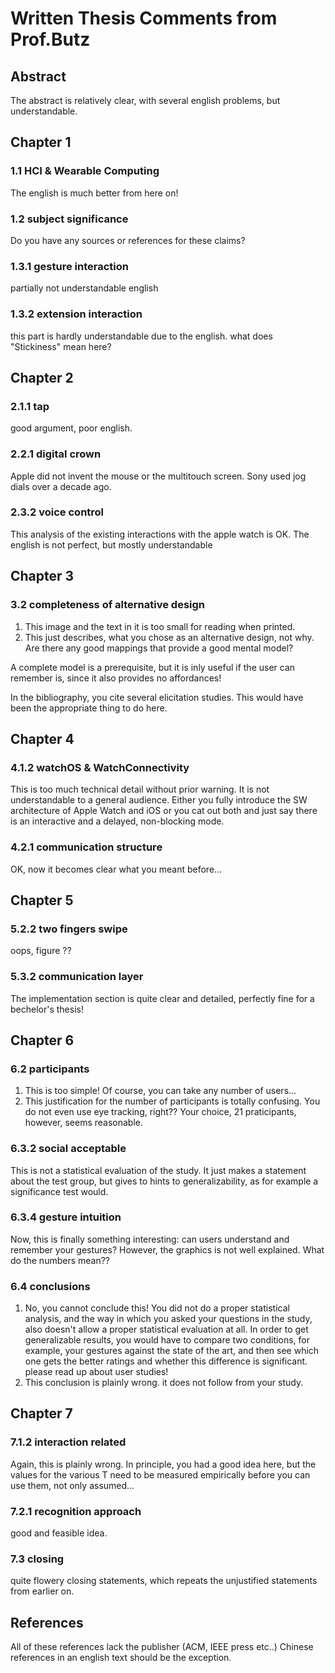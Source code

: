 # Written Thesis Comments from Prof.Butz

## Abstract
The abstract is relatively clear, with several english problems, but understandable.

## Chapter 1

### 1.1 HCI & Wearable Computing
The english is much better from here on!

### 1.2 subject significance
Do you have any sources or references for these claims?

### 1.3.1 gesture interaction
partially not understandable english

### 1.3.2 extension interaction
this part is hardly understandable due to the english. what does "Stickiness" mean here?

## Chapter 2

### 2.1.1 tap
good argument, poor english.

### 2.2.1 digital crown
Apple did not invent the mouse or the multitouch screen. Sony used jog dials over a decade ago.

### 2.3.2 voice control
This analysis of the existing interactions with the apple watch is OK. The english is not perfect, but mostly understandable

## Chapter 3

### 3.2 completeness of alternative design
1. This image and the text in it is too small for reading when printed.
2. This just describes, what you chose as an alternative design, not why. Are there any good mappings that provide a good mental model?

A complete model is a prerequisite, but it is inly useful if the user can remember is, since it also provides no affordances!

In the bibliography, you cite several elicitation studies. This would have been the appropriate thing to do here.

## Chapter 4

### 4.1.2 watchOS & WatchConnectivity
This is too much technical detail without prior warning. It is not understandable to a general audience. Either you fully introduce the SW architecture of Apple Watch and iOS or you cat out both and just say there is an interactive and a delayed, non-blocking mode.

### 4.2.1 communication structure
OK, now it becomes clear what you meant before...

## Chapter 5

### 5.2.2 two fingers swipe
oops, figure ??

### 5.3.2 communication layer
The implementation section is quite clear and detailed, perfectly fine for a bechelor's thesis!

## Chapter 6

### 6.2 participants
1. This is too simple! Of course, you can take any number of users...
2. This justification for the number of participants is totally confusing. You do not even use eye tracking, right?? Your choice, 21 praticipants, however, seems reasonable.

### 6.3.2 social acceptable
This is not a statistical evaluation of the study. It just makes a statement about the test group, but gives to hints to generalizability, as for example a significance test would.

### 6.3.4 gesture intuition
Now, this is finally something interesting: can users understand and remember your gestures?
However, the graphics is not well explained. What do the numbers mean??

### 6.4 conclusions
1. No, you cannot conclude this! You did not do a proper statistical analysis, and the way in which you asked your questions in the study, also doesn't allow a proper statistical evaluation at all. In order to get generalizable results, you would have to compare two conditions, for example, your gestures against the state of the art, and then see which one gets the better ratings and whether this difference is significant. please read up about user studies!
2. This conclusion is plainly wrong. it does not follow from your study.

## Chapter 7

### 7.1.2 interaction related
Again, this is plainly wrong. In principle, you had a good idea here, but the values for the various T need to be measured empirically before you can use them, not only assumed...

### 7.2.1 recognition approach
good and feasible idea.

### 7.3 closing
quite flowery closing statements, which repeats the unjustified statements from earlier on.

## References
All of these references lack the publisher (ACM, IEEE press etc..)
Chinese references in an english text should be the exception.

